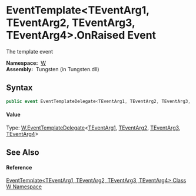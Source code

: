EventTemplate&lt;TEventArg1, TEventArg2, TEventArg3, TEventArg4>.OnRaised Event
===============================================================================
   The template event

  **Namespace:**  [W][1]  
  **Assembly:**  Tungsten (in Tungsten.dll)

Syntax
------

```csharp
public event EventTemplateDelegate<TEventArg1, TEventArg2, TEventArg3, TEventArg4> OnRaised
```

#### Value
Type: [W.EventTemplateDelegate][2]&lt;[TEventArg1][3], [TEventArg2][3], [TEventArg3][3], [TEventArg4][3]>

See Also
--------

#### Reference
[EventTemplate&lt;TEventArg1, TEventArg2, TEventArg3, TEventArg4> Class][3]  
[W Namespace][1]  

[1]: ../README.md
[2]: ../EventTemplateDelegate_4/README.md
[3]: README.md